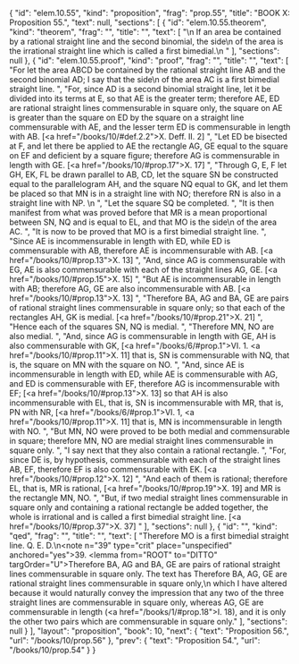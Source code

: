 {
  "id": "elem.10.55",
  "kind": "proposition",
  "frag": "prop.55",
  "title": "BOOK X: Proposition 55.",
  "text": null,
  "sections": [
    {
      "id": "elem.10.55.theorem",
      "kind": "theorem",
      "frag": "",
      "title": "",
      "text": [
        "\n       If an area be contained by a rational straight line and the second binomial, the <quote>side</quote>\n of the area is the irrational straight line which is called a first bimedial.\n      "
      ],
      "sections": null
    },
    {
      "id": "elem.10.55.proof",
      "kind": "proof",
      "frag": "",
      "title": "",
      "text": [
        "For let the area ABCD be contained by the rational straight line AB and the second binomial AD; I say that the <quote>side</quote>\n of the area AC is a first bimedial straight line. ",
        "For, since AD is a second binomial straight line, let it be divided into its terms at E, so that AE is the greater term; therefore AE, ED are rational straight lines commensurable in square only, the square on AE is greater than the square on ED by the square on a straight line commensurable with AE, and the lesser term ED is commensurable in length with AB. [<a href=\"/books/10/#def.2.2\">X. Deff. II. 2</a>] ",
        "Let ED be bisected at F, and let there be applied to AE the rectangle AG, GE equal to the square on EF and deficient by a square figure; therefore AG is commensurable in length with GE. [<a href=\"/books/10/#prop.17\">X. 17</a>] ",
        "Through G, E, F let GH, EK, FL be drawn parallel to AB, CD, let the square SN be constructed equal to the parallelogram AH, and the square NQ equal to GK, and let them be placed so that MN is in a straight line with NO; therefore RN is also in a straight line with NP. \n      ",
        "Let the square SQ be completed. ",
        "It is then manifest from what was proved before that MR is a mean proportional between SN, NQ and is equal to EL, and that MO is the <quote>side</quote>\n of the area AC. ",
        "It is now to be proved that MO is a first bimedial straight line. ",
        "Since AE is incommensurable in length with ED, while ED is commensurable with AB, therefore AE is incommensurable with AB. [<a href=\"/books/10/#prop.13\">X. 13</a>] ",
        "And, since AG is commensurable with EG, AE is also commensurable with each of the straight lines AG, GE. [<a href=\"/books/10/#prop.15\">X. 15</a>] ",
        "But AE is incommensurable in length with AB; therefore AG, GE are also incommensurable with AB. [<a href=\"/books/10/#prop.13\">X. 13</a>] ",
        "Therefore BA, AG and BA, GE are pairs of rational straight lines commensurable in square only; so that each of the rectangles AH, GK is medial. [<a href=\"/books/10/#prop.21\">X. 21</a>] ",
        "Hence each of the squares SN, NQ is medial. ",
        "Therefore MN, NO are also medial. ",
        "And, since AG is commensurable in length with GE, AH is also commensurable with GK, [<a href=\"/books/6/#prop.1\">VI. 1</a>. <a href=\"/books/10/#prop.11\">X. 11</a>] that is, SN is commensurable with NQ, that is, the square on MN with the square on NO. ",
        "And, since AE is incommensurable in length with ED, while AE is commensurable with AG, and ED is commensurable with EF, therefore AG is incommensurable with EF; [<a href=\"/books/10/#prop.13\">X. 13</a>] so that AH is also incommensurable with EL, that is, SN is incommensurable with MR, that is, PN with NR, [<a href=\"/books/6/#prop.1\">VI. 1</a>, <a href=\"/books/10/#prop.11\">X. 11</a>] that is, MN is incommensurable in length with NO. ",
        "But MN, NO were proved to be both medial and commensurable in square; therefore MN, NO are medial straight lines commensurable in square only. ",
        "I say next that they also contain a rational rectangle. ",
        "For, since DE is, by hypothesis, commensurable with each of the straight lines AB, EF, therefore EF is also commensurable with EK. [<a href=\"/books/10/#prop.12\">X. 12</a>] ",
        "And each of them is rational; therefore EL, that is, MR is rational, [<a href=\"/books/10/#prop.19\">X. 19</a>] and MR is the rectangle MN, NO. ",
        "But, if two medial straight lines commensurable in square only and containing a rational rectangle be added together, the whole is irrational and is called a first bimedial straight line. [<a href=\"/books/10/#prop.37\">X. 37</a>] "
      ],
      "sections": null
    },
    {
      "id": "",
      "kind": "qed",
      "frag": "",
      "title": "",
      "text": [
        "Therefore MO is a first bimedial straight line. Q. E. D.\n<note n=\"39\" type=\"crit\" place=\"unspecified\" anchored=\"yes\">39. <lemma from=\"ROOT\" to=\"DITTO\" targOrder=\"U\">Therefore BA, AG and BA, GE are pairs of rational straight lines commensurable in square only.</lemma> The text has <quote>Therefore BA, AG, GE are rational straight lines commensurable in square only,</quote>\n which I have altered because it would naturally convey the impression that any two of the three straight lines are commensurable in square only, whereas AG, GE are commensurable in length (<a href=\"/books/1/#prop.18\">I. 18</a>), and it is only the other two pairs which are commensurable in square only.</note>"
      ],
      "sections": null
    }
  ],
  "layout": "proposition",
  "book": 10,
  "next": {
    "text": "Proposition 56.",
    "url": "/books/10/prop.56"
  },
  "prev": {
    "text": "Proposition 54.",
    "url": "/books/10/prop.54"
  }
}
